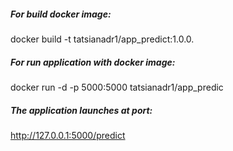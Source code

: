 ##### For build docker image:

docker build -t tatsianadr1/app_predict:1.0.0.

##### For run application with docker image:
docker run -d  -p 5000:5000  tatsianadr1/app_predic


##### The application launches at port: 
http://127.0.0.1:5000/predict